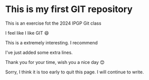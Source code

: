 # This is my first GIT repository

This is an exercise fot the 2024 IPGP Git class 

I feel like I like GIT 😄

This is a extremely interesting. I recommend 

I've just added some extra lines.


Thank you for your time, wish you a nice day 😊

Sorry, I think it is too early to quit this page. I will continue to write.



